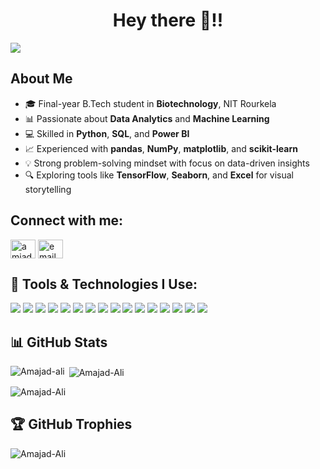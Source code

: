 <h1 align="center">Hey there 👋!!</h1>

<span href="https://github.com/DenverCoder1/readme-typing-svg">
  <img src="https://readme-typing-svg.herokuapp.com?font=IBM+Plex+Sans&color=yellow&size=20&lines=%F0%9F%8F%86+Welcome+to+my+GitHub+Profile+%21%21;**%F0%9F%91%89+I'm+Amajad+Ali+%21%21**;**%F0%9F%93%8A+Aspiring+Data+Analyst+%26+ML+Enthusiast%21%21**;**%F0%9F%A7%90+B.Tech+Biotech+@+NIT+Rourkela%21%21**;">
</span>

## About Me
- 🎓 Final-year B.Tech student in **Biotechnology**, NIT Rourkela
- 📊 Passionate about **Data Analytics** and **Machine Learning**
- 💻 Skilled in **Python**, **SQL**, and **Power BI**
- 📈 Experienced with **pandas**, **NumPy**, **matplotlib**, and **scikit-learn**
- 💡 Strong problem-solving mindset with focus on data-driven insights
- 🔍 Exploring tools like **TensorFlow**, **Seaborn**, and **Excel** for visual storytelling


## Connect with me:
<p align="left">
<a href="https://www.linkedin.com/in/amjadali-nit" target="blank"><img align="center" src="https://raw.githubusercontent.com/rahuldkjain/github-profile-readme-generator/master/src/images/icons/Social/linked-in-alt.svg" alt="amjad ali" height="30" width="40" /></a>
<a href="mailto:amajadali786192@gmail.com"><img align="center" src="https://static.vecteezy.com/system/resources/previews/022/484/516/original/google-mail-gmail-icon-logo-symbol-free-png.png" alt="email" height="30" width="40" /></a>
</p>

## 🧰 Tools & Technologies I Use:
<p align="left">

<!-- Languages -->
<img src="https://img.shields.io/badge/Python-3670A0?style=plastic&logo=python&logoColor=white"/>
<img src="https://img.shields.io/badge/SQL-316192.svg?style=plastic&logo=sqlite&logoColor=white"/>
<img src="https://img.shields.io/badge/Excel-217346.svg?style=plastic&logo=microsoft-excel&logoColor=white"/>

<!-- Libraries & Frameworks -->
<img src="https://img.shields.io/badge/pandas-150458.svg?style=plastic&logo=pandas&logoColor=white"/>
<img src="https://img.shields.io/badge/numpy-4DABCF?style=plastic&logo=numpy&logoColor=white"/>
<img src="https://img.shields.io/badge/matplotlib-ffffff?style=plastic&logo=matplotlib&logoColor=black"/>
<img src="https://img.shields.io/badge/seaborn-2E8BC0.svg?style=plastic"/>
<img src="https://img.shields.io/badge/scikit--learn-F7931E.svg?style=plastic&logo=scikit-learn&logoColor=white"/>
<img src="https://img.shields.io/badge/streamlit-F7931E.svg?style=plastic&logo=streamlit&logoColor=white"/>
<img src="https://img.shields.io/badge/tensorflow-FF6F00?style=plastic&logo=tensorflow&logoColor=white"/>
<img src="https://img.shields.io/badge/pyspark-FF6F00?style=plastic&logo=pyspark&logoColor=white"/>
<img src="https://img.shields.io/badge/postgresql-FF6F00?style=plastic&logo=postgresql&logoColor=white"/>
<img src="https://img.shields.io/badge/mysql-FF6F00?style=plastic&logo=mysql&logoColor=white"/>


<!-- BI & Visualization -->
<img src="https://custom-icon-badges.demolab.com/badge/Power%20BI-F1C912?logo=power-bi&logoColor=white"/>

<!-- Tools -->
<img src="https://img.shields.io/badge/GitHub-181717?style=plastic&logo=github&logoColor=white"/>
<img src="https://custom-icon-badges.demolab.com/badge/Visual%20Studio%20Code-0078d7.svg?logo=vsc&logoColor=white"/>

</p>

## 📊 GitHub Stats

<p><img align="left" src="https://github-readme-stats.vercel.app/api/top-langs?username=amjad-ali&show_icons=true&locale=en&layout=compact" alt="Amajad-ali" /></p>

<p>&nbsp;<img align="center" src="https://github-readme-stats.vercel.app/api?username=amjad-ali&show_icons=true&locale=en" alt="Amajad-Ali" /></p>

<p><img align="center" src="https://github-readme-streak-stats.herokuapp.com/?user=amjad-ali&" alt="Amajad-Ali" /></p>

## 🏆 GitHub Trophies
<p align="left">
  <img src="https://github-profile-trophy.vercel.app/?username=amjad-ali&theme=onestar" alt="Amajad-Ali"/>
</p>
